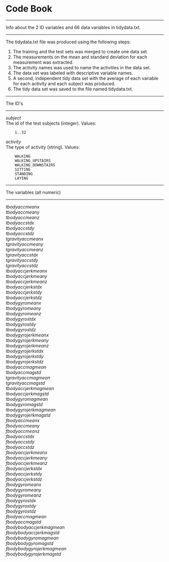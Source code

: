 Code Book
===
___
Info about the 2 ID variables and 66 data variables in tidydata.txt. 
___
The tidydata.txt file was produced using the following steps:

1. The training and the test sets was merged to create one data set.
2. The measurements on the mean and standard deviation for each measurement was extracted. 
3. The activity names was used to name the activities in the data set.
4. The data set was labeled with descriptive variable names. 
5. A second, independent tidy data set with the average of each variable for each activity and each subject was produced.
6. The tidy data set was saved to the file named tidydata.txt.

___
The ID's
___

*subject*  
The id of the test subjects (integer).
Values:

		1..32

*activity*  
The type of activity (string).
Values:

		WALKING
		WALKING_UPSTAIRS
		WALKING_DOWNSTAIRS
		SITTING
		STANDING
		LAYING
			
___
The variables (all numeric)
___
*tbodyaccmeanx  
tbodyaccmeany  
tbodyaccmeanz  
tbodyaccstdx  
tbodyaccstdy  
tbodyaccstdz  
tgravityaccmeanx  
tgravityaccmeany  
tgravityaccmeanz  
tgravityaccstdx  
tgravityaccstdy  
tgravityaccstdz  
tbodyaccjerkmeanx  
tbodyaccjerkmeany  
tbodyaccjerkmeanz  
tbodyaccjerkstdx  
tbodyaccjerkstdy  
tbodyaccjerkstdz  
tbodygyromeanx  
tbodygyromeany  
tbodygyromeanz  
tbodygyrostdx  
tbodygyrostdy  
tbodygyrostdz  
tbodygyrojerkmeanx  
tbodygyrojerkmeany  
tbodygyrojerkmeanz  
tbodygyrojerkstdx  
tbodygyrojerkstdy  
tbodygyrojerkstdz  
tbodyaccmagmean  
tbodyaccmagstd  
tgravityaccmagmean  
tgravityaccmagstd  
tbodyaccjerkmagmean  
tbodyaccjerkmagstd  
tbodygyromagmean  
tbodygyromagstd  
tbodygyrojerkmagmean  
tbodygyrojerkmagstd  
fbodyaccmeanx  
fbodyaccmeany  
fbodyaccmeanz  
fbodyaccstdx  
fbodyaccstdy  
fbodyaccstdz  
fbodyaccjerkmeanx  
fbodyaccjerkmeany  
fbodyaccjerkmeanz  
fbodyaccjerkstdx  
fbodyaccjerkstdy  
fbodyaccjerkstdz  
fbodygyromeanx  
fbodygyromeany  
fbodygyromeanz  
fbodygyrostdx  
fbodygyrostdy  
fbodygyrostdz  
fbodyaccmagmean  
fbodyaccmagstd  
fbodybodyaccjerkmagmean  
fbodybodyaccjerkmagstd  
fbodybodygyromagmean  
fbodybodygyromagstd  
fbodybodygyrojerkmagmean  
fbodybodygyrojerkmagstd*  
